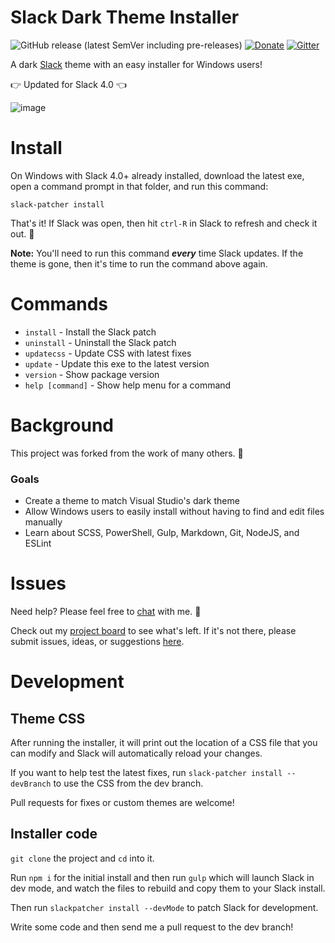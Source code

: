 # Slack Dark Theme Installer

![GitHub release (latest SemVer including pre-releases)](https://img.shields.io/github/v/release/marchica/slack-black-theme?color=%238b5eb3&include_prereleases&sort=semver) [![Donate](https://img.shields.io/badge/donate-paypal-green.svg)]([WJU67EEEDWB42](https://www.paypal.com/cgi-bin/webscr?cmd=_donations&business=WJU67EEEDWB42&currency_code=USD&source=url)) [![Gitter](https://img.shields.io/gitter/room/marchica/slack-black-theme?color=blue)](https://gitter.im/marchica/slack-black-theme)

A dark [Slack](https://slack.com/) theme with an easy installer for Windows users!

:point_right: Updated for Slack 4.0 :point_left:

![image](https://user-images.githubusercontent.com/141490/57653431-c8c34100-759f-11e9-8e6a-aec8df7de6f3.png)

# Install

On Windows with Slack 4.0+ already installed, download the latest exe, open a command prompt in that folder, and run this command:

```batch
slack-patcher install
```
That's it! If Slack was open, then hit `ctrl-R` in Slack to refresh and check it out. :eyes:

**Note:** You'll need to run this command ***every*** time Slack updates. If the theme is gone, then it's time to run the command above again.

# Commands

  * `install` - Install the Slack patch
  * `uninstall` - Uninstall the Slack patch
  * `updatecss` - Update CSS with latest fixes
  * `update` - Update this exe to the latest version
  * `version` - Show package version
  * `help [command]` - Show help menu for a command

# Background

This project was forked from the work of many others. :pray:

### Goals
  * Create a theme to match Visual Studio's dark theme
  * Allow Windows users to easily install without having to find and edit files manually
  * Learn about SCSS, PowerShell, Gulp, Markdown, Git, NodeJS, and ESLint

# Issues

Need help? Please feel free to [chat](https://gitter.im/marchica/slack-black-theme) with me. :speech_balloon:

Check out my [project board](https://github.com/marchica/slack-black-theme/projects/1) to see what's left. If it's not there, please submit issues, ideas, or suggestions [here](https://github.com/marchica/slack-black-theme/issues).

# Development

## Theme CSS

After running the installer, it will print out the location of a CSS file that you can modify and Slack will automatically reload your changes.

If you want to help test the latest fixes, run `slack-patcher install --devBranch` to use the CSS from the dev branch.

Pull requests for fixes or custom themes are welcome!

## Installer code
`git clone` the project and `cd` into it.

Run `npm i` for the initial install and then run `gulp` which will launch Slack in dev mode, and watch the files to rebuild and copy them to your Slack install.

Then run `slackpatcher install --devMode` to patch Slack for development.

Write some code and then send me a pull request to the dev branch!